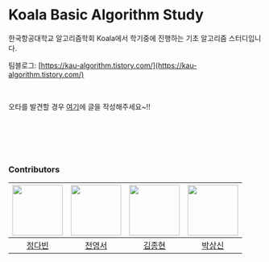 # Koala Basic Algorithm Study

한국항공대학교 알고리즘학회 Koala에서 학기중에 진행하는 기초 알고리즘 스터디입니다.

팀블로그: [https://kau-algorithm.tistory.com/](https://kau-algorithm.tistory.com/)

<br/>

오타를 발견할 경우 [여기](https://github.com/70825/Koala-Basic-Algorithm-Study-Semester/issues)에 글을 작성해주세요~!!

<br/>
<br/>
<br/>
<br/>


### Contributors

| <img src="https://avatars.githubusercontent.com/u/79046106?v=4" alt="" width=100> | <img src="https://avatars.githubusercontent.com/u/81344634?v=4" alt="" width=100> | <img src="https://avatars.githubusercontent.com/u/116543071?v=4" alt="" width=100> | <img src="https://avatars.githubusercontent.com/u/139088684?v=4" alt="" width=100> |
| :-------------------------------------------------------------------------------: | :-------------------------------------------------------------------------------: | :-------------------------------------------------------------------------------: | :-------------------------------------------------------------------------------: |
| [정다빈](https://github.com/70825) | [전영서](https://github.com/Youngseo-Jeon0313) | [김종현](https://github.com/bell2000) | [박상신](https://github.com/ParkSangsin) |
